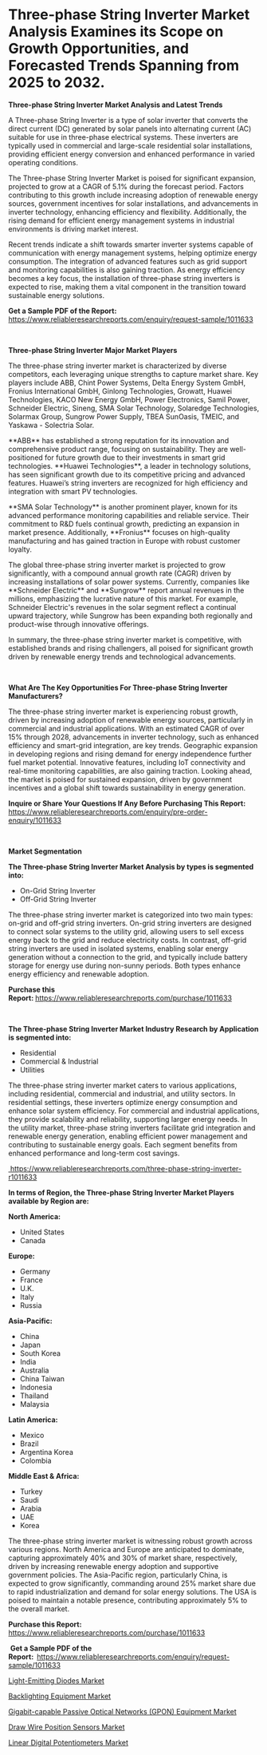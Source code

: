 <p><h1>Three-phase String Inverter Market Analysis Examines its Scope on Growth Opportunities, and Forecasted Trends Spanning from 2025 to 2032.</h1></p><p><strong>Three-phase String Inverter Market Analysis and Latest Trends</strong></p>
<p><p>A Three-phase String Inverter is a type of solar inverter that converts the direct current (DC) generated by solar panels into alternating current (AC) suitable for use in three-phase electrical systems. These inverters are typically used in commercial and large-scale residential solar installations, providing efficient energy conversion and enhanced performance in varied operating conditions.</p><p>The Three-phase String Inverter Market is poised for significant expansion, projected to grow at a CAGR of 5.1% during the forecast period. Factors contributing to this growth include increasing adoption of renewable energy sources, government incentives for solar installations, and advancements in inverter technology, enhancing efficiency and flexibility. Additionally, the rising demand for efficient energy management systems in industrial environments is driving market interest.</p><p>Recent trends indicate a shift towards smarter inverter systems capable of communication with energy management systems, helping optimize energy consumption. The integration of advanced features such as grid support and monitoring capabilities is also gaining traction. As energy efficiency becomes a key focus, the installation of three-phase string inverters is expected to rise, making them a vital component in the transition toward sustainable energy solutions.</p></p>
<p><strong>Get a Sample PDF of the Report:&nbsp;</strong> <a href="https://www.reliableresearchreports.com/enquiry/request-sample/1011633?utm_campaign=28&utm_medium=2&utm_source=Github&utm_content=ia&utm_term=13022025&utm_id=three-phase-string-inverter">https://www.reliableresearchreports.com/enquiry/request-sample/1011633</a></p>
<p>&nbsp;</p>
<p><strong>Three-phase String Inverter Major Market Players</strong></p>
<p><p>The three-phase string inverter market is characterized by diverse competitors, each leveraging unique strengths to capture market share. Key players include ABB, Chint Power Systems, Delta Energy System GmbH, Fronius International GmbH, Ginlong Technologies, Growatt, Huawei Technologies, KACO New Energy GmbH, Power Electronics, Samil Power, Schneider Electric, Sineng, SMA Solar Technology, Solaredge Technologies, Solarmax Group, Sungrow Power Supply, TBEA SunOasis, TMEIC, and Yaskawa - Solectria Solar.</p><p>**ABB** has established a strong reputation for its innovation and comprehensive product range, focusing on sustainability. They are well-positioned for future growth due to their investments in smart grid technologies. **Huawei Technologies**, a leader in technology solutions, has seen significant growth due to its competitive pricing and advanced features. Huawei’s string inverters are recognized for high efficiency and integration with smart PV technologies.</p><p>**SMA Solar Technology** is another prominent player, known for its advanced performance monitoring capabilities and reliable service. Their commitment to R&D fuels continual growth, predicting an expansion in market presence. Additionally, **Fronius** focuses on high-quality manufacturing and has gained traction in Europe with robust customer loyalty.</p><p>The global three-phase string inverter market is projected to grow significantly, with a compound annual growth rate (CAGR) driven by increasing installations of solar power systems. Currently, companies like **Schneider Electric** and **Sungrow** report annual revenues in the millions, emphasizing the lucrative nature of this market. For example, Schneider Electric's revenues in the solar segment reflect a continual upward trajectory, while Sungrow has been expanding both regionally and product-wise through innovative offerings.</p><p>In summary, the three-phase string inverter market is competitive, with established brands and rising challengers, all poised for significant growth driven by renewable energy trends and technological advancements.</p></p>
<p>&nbsp;</p>
<p><strong>What Are The Key Opportunities For Three-phase String Inverter Manufacturers?</strong></p>
<p><p>The three-phase string inverter market is experiencing robust growth, driven by increasing adoption of renewable energy sources, particularly in commercial and industrial applications. With an estimated CAGR of over 15% through 2028, advancements in inverter technology, such as enhanced efficiency and smart-grid integration, are key trends. Geographic expansion in developing regions and rising demand for energy independence further fuel market potential. Innovative features, including IoT connectivity and real-time monitoring capabilities, are also gaining traction. Looking ahead, the market is poised for sustained expansion, driven by government incentives and a global shift towards sustainability in energy generation.</p></p>
<p><strong>Inquire or Share Your Questions If Any Before Purchasing This Report:</strong> <a href="https://www.reliableresearchreports.com/enquiry/pre-order-enquiry/1011633?utm_campaign=28&utm_medium=2&utm_source=Github&utm_content=ia&utm_term=13022025&utm_id=three-phase-string-inverter">https://www.reliableresearchreports.com/enquiry/pre-order-enquiry/1011633</a></p>
<p>&nbsp;</p>
<p><strong>Market Segmentation</strong></p>
<p><strong>The Three-phase String Inverter Market Analysis by types is segmented into:</strong></p>
<p><ul><li>On-Grid String Inverter</li><li>Off-Grid String Inverter</li></ul></p>
<p><p>The three-phase string inverter market is categorized into two main types: on-grid and off-grid string inverters. On-grid string inverters are designed to connect solar systems to the utility grid, allowing users to sell excess energy back to the grid and reduce electricity costs. In contrast, off-grid string inverters are used in isolated systems, enabling solar energy generation without a connection to the grid, and typically include battery storage for energy use during non-sunny periods. Both types enhance energy efficiency and renewable adoption.</p></p>
<p><strong>Purchase this Report:&nbsp;</strong><a href="https://www.reliableresearchreports.com/purchase/1011633?utm_campaign=28&utm_medium=2&utm_source=Github&utm_content=ia&utm_term=13022025&utm_id=three-phase-string-inverter">https://www.reliableresearchreports.com/purchase/1011633</a></p>
<p>&nbsp;</p>
<p><strong>The Three-phase String Inverter Market Industry Research by Application is segmented into:</strong></p>
<p><ul><li>Residential</li><li>Commercial & Industrial</li><li>Utilities</li></ul></p>
<p><p>The three-phase string inverter market caters to various applications, including residential, commercial and industrial, and utility sectors. In residential settings, these inverters optimize energy consumption and enhance solar system efficiency. For commercial and industrial applications, they provide scalability and reliability, supporting larger energy needs. In the utility market, three-phase string inverters facilitate grid integration and renewable energy generation, enabling efficient power management and contributing to sustainable energy goals. Each segment benefits from enhanced performance and long-term cost savings.</p></p>
<p><a href="https://www.reliableresearchreports.com/three-phase-string-inverter-r1011633?utm_campaign=28&utm_medium=2&utm_source=Github&utm_content=ia&utm_term=13022025&utm_id=three-phase-string-inverter">&nbsp;https://www.reliableresearchreports.com/three-phase-string-inverter-r1011633</a></p>
<p><strong>In terms of Region, the Three-phase String Inverter Market Players available by Region are:</strong></p>
<p>
    <p> <strong> North America: </strong>
        <ul>
            <li>United States</li>
            <li>Canada</li>
        </ul>
        </p> 
    <p> <strong> Europe: </strong>
        <ul>
            <li>Germany</li>
            <li>France</li>
            <li>U.K.</li>
            <li>Italy</li>
            <li>Russia</li>
        </ul>
        </p> 
    <p> <strong> Asia-Pacific: </strong>
        <ul>
            <li>China</li>
            <li>Japan</li>
            <li>South Korea</li>
            <li>India</li>
            <li>Australia</li>
            <li>China Taiwan</li>
            <li>Indonesia</li>
            <li>Thailand</li>
            <li>Malaysia</li>
        </ul>
        </p> 
    <p> <strong> Latin America: </strong>
        <ul>
            <li>Mexico</li>
            <li>Brazil</li>
            <li>Argentina Korea</li>
            <li>Colombia</li>
        </ul>
        </p> 
    <p> <strong> Middle East & Africa: </strong>
        <ul>
            <li>Turkey</li>
            <li>Saudi</li>
            <li>Arabia</li>
            <li>UAE</li>
            <li>Korea</li>
        </ul>
    </p>
    </p>
<p><p>The three-phase string inverter market is witnessing robust growth across various regions. North America and Europe are anticipated to dominate, capturing approximately 40% and 30% of market share, respectively, driven by increasing renewable energy adoption and supportive government policies. The Asia-Pacific region, particularly China, is expected to grow significantly, commanding around 25% market share due to rapid industrialization and demand for solar energy solutions. The USA is poised to maintain a notable presence, contributing approximately 5% to the overall market.</p></p>
<p><strong>Purchase this Report: </strong><a href="https://www.reliableresearchreports.com/purchase/1011633?utm_campaign=28&utm_medium=2&utm_source=Github&utm_content=ia&utm_term=13022025&utm_id=three-phase-string-inverter">https://www.reliableresearchreports.com/purchase/1011633</a></p>
<p>&nbsp;<strong>Get a Sample PDF of the Report:&nbsp;&nbsp;</strong><a href="https://www.reliableresearchreports.com/enquiry/request-sample/1011633?utm_campaign=28&utm_medium=2&utm_source=Github&utm_content=ia&utm_term=13022025&utm_id=three-phase-string-inverter">https://www.reliableresearchreports.com/enquiry/request-sample/1011633</a></p>
<p><strong></strong></p>
<p><p><a href="https://github.com/shewlisapsai/Market-Research-Report-List-1/blob/main/light-emitting-diodes-market.md?utm_campaign=28&utm_medium=2&utm_source=Github&utm_content=ia&utm_term=13022025&utm_id=three-phase-string-inverter">Light-Emitting Diodes Market</a></p><p><a href="https://github.com/krulicfidura/Market-Research-Report-List-1/blob/main/backlighting-equipment-market.md?utm_campaign=28&utm_medium=2&utm_source=Github&utm_content=ia&utm_term=13022025&utm_id=three-phase-string-inverter">Backlighting Equipment Market</a></p><p><a href="https://github.com/vassihucz/Market-Research-Report-List-1/blob/main/gigabit-capable-passive-optical-networks-gpon-equipment-market.md?utm_campaign=28&utm_medium=2&utm_source=Github&utm_content=ia&utm_term=13022025&utm_id=three-phase-string-inverter">Gigabit-capable Passive Optical Networks (GPON) Equipment Market</a></p><p><a href="https://github.com/denbelnmer50/Market-Research-Report-List-1/blob/main/draw-wire-position-sensors-market.md?utm_campaign=28&utm_medium=2&utm_source=Github&utm_content=ia&utm_term=13022025&utm_id=three-phase-string-inverter">Draw Wire Position Sensors Market</a></p><p><a href="https://github.com/hunanuzmez/Market-Research-Report-List-1/blob/main/linear-digital-potentiometers-market.md?utm_campaign=28&utm_medium=2&utm_source=Github&utm_content=ia&utm_term=13022025&utm_id=three-phase-string-inverter">Linear Digital Potentiometers Market</a></p></p>